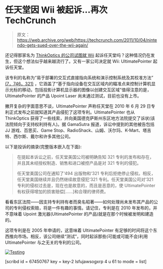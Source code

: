 # 任天堂因 Wii 被起诉...再次 TechCrunch

> 原文：<https://web.archive.org/web/https://techcrunch.com/2011/10/04/nintendo-gets-sued-over-the-wii-again/>

还记得那家名为 [ThinkOptics 的公司试图就 Wii](https://web.archive.org/web/20230205034941/https://techcrunch.com/2011/09/07/nintendo-gets-sued-over-the-wii/) 起诉任天堂吗？这种情况仍在发生，但这个想法似乎越来越流行了。又有一家公司决定就 Wii: UltimatePointer 起诉任天堂。

该专利的名称为“易于部署的交互式直接指向系统和演示控制系统及其校准方法” [(7，746，321)](https://web.archive.org/web/20230205034941/http://www.google.com/patents?id=4QvVAAAAEBAJ&printsec=abstract&source=gbs_overview_r&cad=0#v=onepage&q&f=false) ，它涵盖了“基于指向设备在交互区域内的瞄准点来控制计算机显示光标的移动，包括投影计算机显示器的图像以创建交互区域”值得注意的是，UltimatePointer 的产品 Upoint Laser 尚未通过测试，目前也没有上市。

撇开复杂的字面意思不谈，UltimatePointer 声称任天堂在 2010 年 6 月 29 日专利正式发布之前就知道其产品侵犯了这项专利。UltimatePointer 也从 ThinkOptics 获得了一些线索，并向美国德克萨斯州东区地方法院提交了诉状(该法院倾向于支持权利持有人)。据 GamaSutra 报道，诉讼中提到的其他被告包括 JJ 游戏、百思买、Game Stop、RadioShack、山姆、沃尔玛、K-Mart、塔吉特、西尔斯、戴尔和许多其他公司。

以下是投诉的摘录(完整版本嵌入在下面):

> 在提起本诉讼之前，任天堂美国公司被明确告知 321 专利的发布和存在，并且其未经授权制造、销售和进口被控产品是对 321 专利的侵犯。
> 
> 任天堂美国公司在通知了‘494 出版物和‘321 专利后拒绝停止侵权。相反，任天堂美国继续并且仍然继续故意侵犯‘321 专利。任天堂美国公司对‘321 专利的侵权过去是，现在也是故意的，而且是恶意的，使 UltimatePointer 有权获得增加的损害赔偿[……]和合理的律师费。

看看东区法院——因支持专利持有者而臭名昭著——如何处理尚未发布其产品的公司的专利侵权索赔，将是一件有趣的事情。请记住，专利是在 2010 年发布的，并不意味着 Upoint 激光器(UltimatePointer 的产品)就是在那个时候被发明和建造的。

这项专利是在 2005 年申请的，这意味着 UltimatePointer 有足够的时间将这个东西推向市场。相反，该公司继续“测试”，同时起诉那些(可能或可能不会)利用 UltimatePointer 与之无关的专利的公司。

[![](img/4d312988d7d9be66c2369831ff93903f.png "Testing")](https://web.archive.org/web/20230205034941/https://techcrunch.com/wp-content/uploads/2011/10/screen-shot-2011-10-04-at-11-02-10-am.png)

[scribd id = 67450767 key = key-2 lsfujawsogxrp 4 u 61 to mode = list]